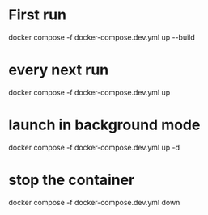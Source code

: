 # First run
docker compose -f docker-compose.dev.yml up --build

# every next run
docker compose -f docker-compose.dev.yml  up

# launch in background mode
docker compose  -f docker-compose.dev.yml  up -d

# stop the container
docker compose  -f docker-compose.dev.yml  down